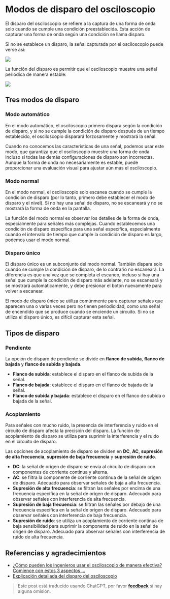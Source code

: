 # Modos de disparo del osciloscopio

El disparo del osciloscopio se refiere a la captura de una forma de onda solo cuando se cumple una condición preestablecida. Esta acción de capturar una forma de onda según una condición se llama disparo.

Si no se establece un disparo, la señal capturada por el osciloscopio puede verse así:

![](https://wiki-media-1253965369.cos.ap-guangzhou.myqcloud.com/img/20211217170753.png)

La función del disparo es permitir que el osciloscopio muestre una señal periódica de manera estable:

![](https://wiki-media-1253965369.cos.ap-guangzhou.myqcloud.com/img/20211217170904.png)

## Tres modos de disparo

### Modo automático

En el modo automático, el osciloscopio primero dispara según la condición de disparo, y si no se cumple la condición de disparo después de un tiempo establecido, el osciloscopio disparará forzosamente y mostrará la señal.

Cuando no conocemos las características de una señal, podemos usar este modo, que garantiza que el osciloscopio muestre una forma de onda incluso si todas las demás configuraciones de disparo son incorrectas. Aunque la forma de onda no necesariamente es estable, puede proporcionar una evaluación visual para ajustar aún más el osciloscopio.

### Modo normal

En el modo normal, el osciloscopio solo escanea cuando se cumple la condición de disparo (por lo tanto, primero debe establecer el modo de disparo y el nivel). Si no hay una señal de disparo, no se escaneará y no se mostrará la forma de onda en la pantalla.

La función del modo normal es observar los detalles de la forma de onda, especialmente para señales más complejas. Cuando establecemos una condición de disparo específica para una señal específica, especialmente cuando el intervalo de tiempo que cumple la condición de disparo es largo, podemos usar el modo normal.

### Disparo único

El disparo único es un subconjunto del modo normal. También dispara solo cuando se cumple la condición de disparo, de lo contrario no escaneará. La diferencia es que una vez que se completa el escaneo, incluso si hay una señal que cumple la condición de disparo más adelante, no se escaneará y se mostrará automáticamente, y debe presionar el botón nuevamente para volver a escanear.

El modo de disparo único se utiliza comúnmente para capturar señales que aparecen una o varias veces pero no tienen periodicidad, como una señal de encendido que se produce cuando se enciende un circuito. Si no se utiliza el disparo único, es difícil capturar esta señal.

## Tipos de disparo

### Pendiente

La opción de disparo de pendiente se divide en **flanco de subida**, **flanco de bajada** y **flanco de subida y bajada**.

- **Flanco de subida**: establece el disparo en el flanco de subida de la señal.
- **Flanco de bajada**: establece el disparo en el flanco de bajada de la señal.
- **Flanco de subida y bajada**: establece el disparo en el flanco de subida o bajada de la señal.

### Acoplamiento

Para señales con mucho ruido, la presencia de interferencia y ruido en el circuito de disparo afecta la precisión del disparo. La función de acoplamiento de disparo se utiliza para suprimir la interferencia y el ruido en el circuito de disparo.

Las opciones de acoplamiento de disparo se dividen en **DC**, **AC**, **supresión de alta frecuencia**, **supresión de baja frecuencia** y **supresión de ruido**.

- **DC**: la señal de origen de disparo se envía al circuito de disparo con componentes de corriente continua y alterna.
- **AC**: se filtra la componente de corriente continua de la señal de origen de disparo. Adecuado para observar señales de baja a alta frecuencia.
- **Supresión de alta frecuencia**: se filtran las señales por encima de una frecuencia específica en la señal de origen de disparo. Adecuado para observar señales con interferencia de alta frecuencia.
- **Supresión de baja frecuencia**: se filtran las señales por debajo de una frecuencia específica en la señal de origen de disparo. Adecuado para observar señales con interferencia de baja frecuencia.
- **Supresión de ruido**: se utiliza un acoplamiento de corriente continua de baja sensibilidad para suprimir la componente de ruido en la señal de origen de disparo. Adecuado para observar señales con interferencia de ruido de alta frecuencia.

## Referencias y agradecimientos

- [¿Cómo pueden los ingenieros usar el osciloscopio de manera efectiva? Comience con estos 3 aspectos ...](https://picture.iczhiku.com/weixin/message1596191922308.html)
- [Explicación detallada del disparo del osciloscopio](https://zhuanlan.zhihu.com/p/101922570)

> Este post está traducido usando ChatGPT, por favor [**feedback**](https://github.com/linyuxuanlin/Wiki_MkDocs/issues/new) si hay alguna omisión.